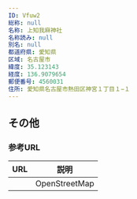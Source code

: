 ```yaml
---
ID: Vfuw2
総称: null
名称: 上知我麻神社
名称読み: null
別名: null
都道府県: 愛知県
区域: 名古屋市
緯度: 35.123143
経度: 136.9079654
郵便番号: 4560031
住所: 愛知県名古屋市熱田区神宮１丁目１−１
---
```


## その他

### 参考URL

| URL | 説明          |
| --- | ------------- |
|     | OpenStreetMap |
